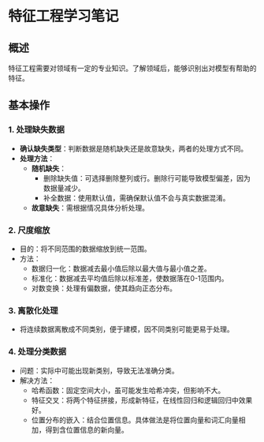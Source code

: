 

# 特征工程学习笔记

## 概述
特征工程需要对领域有一定的专业知识。了解领域后，能够识别出对模型有帮助的特征。

## 基本操作

### 1. 处理缺失数据
- **确认缺失类型**：判断数据是随机缺失还是故意缺失，两者的处理方式不同。
- **处理方法**：
  - **随机缺失**：
    - 删除缺失值：可选择删除整列或行。删除行可能导致模型偏差，因为数据量减少。
    - 补全数据：使用默认值，需确保默认值不会与真实数据混淆。
  - **故意缺失**：需根据情况具体分析处理。

### 2. 尺度缩放
- 目的：将不同范围的数据缩放到统一范围。
- 方法：
  - 数据归一化：数据减去最小值后除以最大值与最小值之差。
  - 标准化：数据减去平均值后除以标准差，使数据落在0-1范围内。
  - 对数变换：处理有偏数据，使其趋向正态分布。

### 3. 离散化处理
- 将连续数据离散成不同类别，便于建模，因不同类别可能更易于处理。

### 4. 处理分类数据
- 问题：实际中可能出现新类别，导致无法准确分类。
- 解决方法：
  - 哈希函数：固定空间大小，虽可能发生哈希冲突，但影响不大。
  - 特征交叉：将两个特征拼接，形成新特征，在线性回归和逻辑回归中效果好。
  - 位置分布的嵌入：结合位置信息。具体做法是将位置向量和词汇向量相加，得到含位置信息的新向量。
